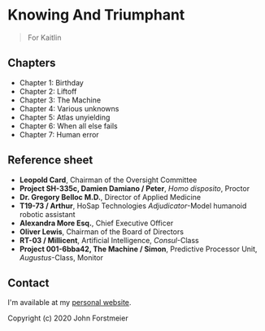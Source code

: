 # Knowing And Triumphant

> For Kaitlin

## Chapters

* Chapter 1: Birthday
* Chapter 2: Liftoff
* Chapter 3: The Machine
* Chapter 4: Various unknowns
* Chapter 5: Atlas unyielding
* Chapter 6: When all else fails
* Chapter 7: Human error

## Reference sheet

* **Leopold Card**, Chairman of the Oversight Committee
* **Project SH-335c, Damien Damiano / Peter**, _Homo disposito_, Proctor
* **Dr. Gregory Belloc M.D.**, Director of Applied Medicine
* **T19-73 / Arthur**, HoSap Technologies _Adjudicator_-Model humanoid robotic assistant
* **Alexandra More Esq.**, Chief Executive Officer
* **Oliver Lewis**, Chairman of the Board of Directors
* **RT-03 / Millicent**, Artificial Intelligence, _Consul_-Class
* **Project 001-6bba42, The Machine / Simon**, Predictive Processor Unit, _Augustus_-Class, Monitor

## Contact

I'm available at my [personal website](https://forstmeier.github.io/).

Copyright (c) 2020 John Forstmeier
